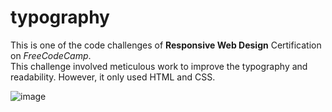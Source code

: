 # typography

This is one of the code challenges of <strong>Responsive Web Design</strong> Certification on <em>FreeCodeCamp</em>.
<br>
This challenge involved meticulous work to improve the typography and readability. However, it only used HTML and CSS.

![image](https://github.com/asad-sharif/typography/assets/143790420/325934c9-b912-4a8f-9a45-a3c59daafe65)
